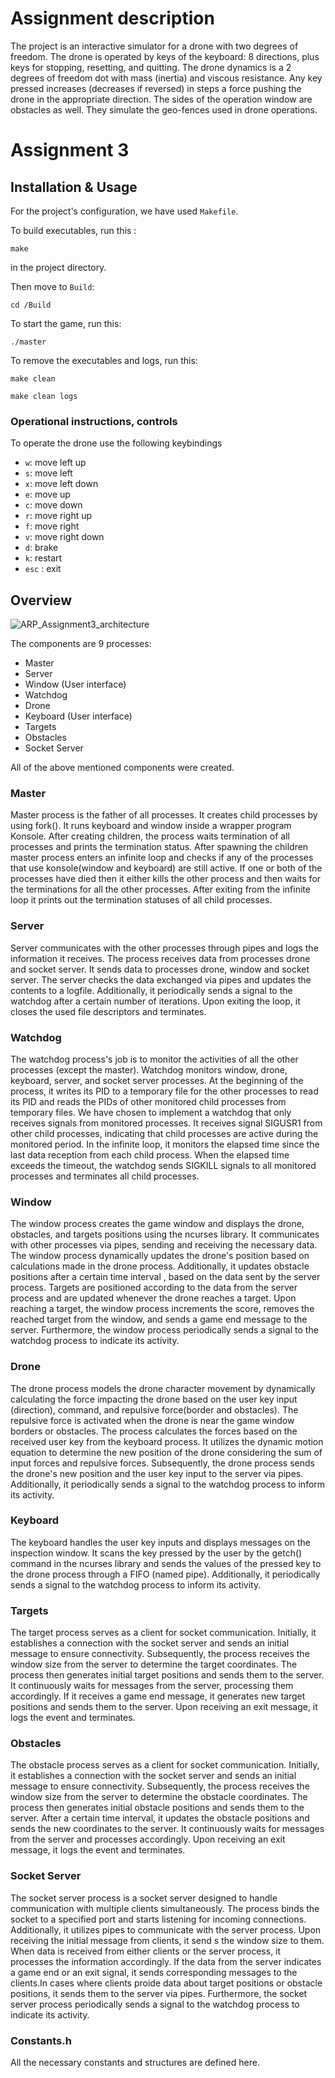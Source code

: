 # Assignment description
The project is an interactive simulator for a drone with two degrees of freedom.
The drone is operated by keys of the keyboard: 8 directions, plus keys for stopping, resetting, and quitting.
The drone dynamics is a 2 degrees of freedom dot with mass (inertia) and viscous resistance. Any key pressed increases (decreases if reversed) in steps a force pushing the drone in the appropriate direction.
The sides of the operation window are obstacles as well. They simulate the geo-fences used in drone operations.

# Assignment 3


## Installation & Usage
For the project's configuration, we have used `Makefile`.

To build executables, run this :
```
make
```
in the project directory.

Then move to `Build`:
```
cd /Build
```
To start the game, run this:
```
./master
```

To remove the executables and logs, run this:
```
make clean
```

```
make clean logs
```





###  Operational instructions, controls ###
To operate the drone use the following keybindings
- `w`: move left up
- `s`: move left
- `x`: move left down
- `e`: move up
- `c`: move down
- `r`: move right up
- `f`: move right
- `v`: move right down
- `d`: brake
- `k`: restart
- `esc` : exit



## Overview 

![ARP_Assignment3_architecture](https://github.com/TNunige/ARP_Assignment3_Mandarins/assets/145358917/ad35bdc5-b901-4158-9200-637781fc670b)




The components are 9 processes:
- Master
- Server
- Window (User interface)
- Watchdog
- Drone
- Keyboard (User interface)
- Targets
- Obstacles
- Socket Server

All of the above mentioned components were created.

### Master
Master process is the father of all processes. It creates child processes by using fork(). It runs keyboard and window inside a wrapper program Konsole.
After creating children, the process waits termination of all processes and prints the termination status.
After spawning the children master process enters an infinite loop and checks if any of the processes that use konsole(window and keyboard) are still active. If one or both of the processes have died then it either kills the other process and then waits for the terminations for all the other processes. After exiting from the infinite loop it prints out the termination statuses of all child processes.	

### Server
Server communicates with the other processes through pipes and logs the information it receives. The process receives data from processes drone and socket server. It sends data to processes drone, window and socket server. The server checks the data exchanged via pipes and updates the contents to a logfile. Additionally, it periodically sends a signal to the watchdog after a certain number of iterations. Upon exiting the loop, it closes the used file descriptors and terminates.


### Watchdog
The watchdog process's job is to monitor the activities of all the other processes (except the master). Watchdog monitors window, drone, keyboard, server, and socket server processes. At the beginning of the process, it writes its PID to a temporary file for the other processes to read its PID and reads the PIDs of other monitored child processes from temporary files. We have chosen to implement a watchdog that only receives signals from monitored processes. It receives signal SIGUSR1 from other child processes, indicating that child processes are active during the monitored period. In the infinite loop, it monitors the elapsed time since the last data reception from each child process. When the elapsed time exceeds the timeout, the watchdog sends SIGKILL signals to all monitored processes and terminates all child processes.

### Window
The window process creates the game window and displays the drone, obstacles, and targets positions using the ncurses library. It communicates with other processes via pipes, sending and receiving the necessary data. The window process dynamically updates the drone's position based on calculations made in the drone process. Additionally, it updates obstacle positions after a certain time interval , based on the data sent by the server process. Targets are positioned according to the data from the server process and are updated whenever the drone reaches a target. Upon reaching a target, the window process increments the score, removes the reached target from the window, and sends a game end message to the server. Furthermore, the window process periodically sends a signal to the watchdog process to indicate its activity.


### Drone
The drone process models the drone character movement by dynamically calculating the force impacting the drone based on the user key input (direction), command, and repulsive force(border and obstacles). The repulsive force is activated when the drone is near the game window borders or obstacles. The process calculates the forces based on the received user key from the keyboard process. It utilizes the dynamic motion equation to determine the new position of the drone considering the sum of input forces and repulsive forces. Subsequently, the drone process sends the drone's new position and the user key input to the server via pipes. Additionally, it periodically sends a signal to the watchdog process to inform its activity.

### Keyboard 
The keyboard handles the user key inputs and displays messages on the inspection window. It scans the key pressed by the user by the getch() command in the ncurses library and sends the values of the pressed key to the drone process through a FIFO (named pipe). Additionally, it periodically sends a signal to the watchdog process to inform its activity.

### Targets
The target process serves as a client for socket communication. Initially, it establishes a connection with the socket server and sends an initial message to ensure connectivity. Subsequently, the process receives the window size from the server to determine the target coordinates. The process then generates initial target positions and sends them to the server.
It continuously waits for messages from the server, processing them accordingly. If it receives a game end message, it generates new target positions and sends them to the server. Upon receiving an exit message, it logs the event and terminates.


### Obstacles
The obstacle process serves as a client for socket communication. Initially, it establishes a connection with the socket server and sends an initial message to ensure connectivity. Subsequently, the process receives the window size from the server to determine the obstacle coordinates. The process then generates initial obstacle positions and sends them to the server. After a certain time interval, it updates the obstacle positions and sends the new coordinates to the server. It continuously waits for messages from the server and processes accordingly. Upon receiving an exit message, it logs the event and terminates.

### Socket Server
The socket server process is a socket server designed to handle communication with multiple clients simultaneously. The process binds the socket to a specified port and starts listening for incoming connections. Additionally, it utilizes pipes to communicate with the server process. Upon receiving  the initial message from clients, it send s the window size to them. When data is received from either clients or the server process, it processes the information accordingly. If the data from the server indicates a game end or an exit signal, it sends corresponding messages to the clients.In cases where clients proide data about target positions or obstacle positions, it sends them to the server via pipes. Furthermore, the socket server process periodically sends a signal to the watchdog process to indicate its activity.



### Constants.h ###
All the necessary constants and structures are defined here.




   




